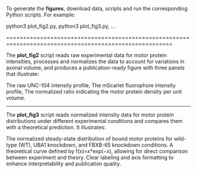 To generate the **figures**, download data, scripts and run the corresponding Python scripts. For example:

python3 plot_fig2.py,
python3 plot_fig3.py, ...

=======================================================================================================

The **plot_fig2** script reads raw experimental data for motor protein intensities, processes and normalizes the data to account for variations in axonal volume, and produces a publication-ready figure with three panels that illustrate:

The raw UNC-104 intensity profile,
The mScarlet fluorophore intensity profile,
The normalized ratio indicating the motor protein density per unit volume.

-------------------------------------------------------------------------------------------------------------------

The **plot_fig3** script reads normalized intensity data for motor protein distributions under different experimental conditions and compares them with a theoretical prediction. It illustrates:

The normalized steady-state distribution of bound motor proteins for wild-type (WT), UBA1 knockdown, and FBXB-65 knockdown conditions.
A theoretical curve defined by f(x)=x*exp(−x), allowing for direct comparison between experiment and theory.
Clear labeling and axis formatting to enhance interpretability and publication quality.
